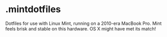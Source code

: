 .mintdotfiles
===

Dotfiles for use with Linux Mint, running on a 2010-era MacBook Pro.
Mint feels brisk and stable on this hardware. OS X might have met its
match!
